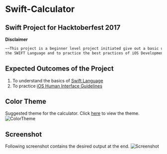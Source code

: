 # Swift-Calculator
## Swift Project for Hacktoberfest 2017
**Disclaimer** 
```markdown
~~This project is a beginner level project initiated give out a basic understanding about
the SWIFT Language and to practice the best practices of iOS Development.~~
```
## Expected Outcomes of the Project

1. To understand the basics of [Swift Language](http://swift-lang.org/main/)
2. To practice [iOS Human Interface Guidelines](https://developer.apple.com/ios/human-interface-guidelines/overview/themes/)

## Color Theme

Suggested theme for the calculator. Click [here](https://coolors.co/242f79-ff625f-ff9566-cfcece-1a1a1a) to view the theme.
![ColorTheme](https://raw.githubusercontent.com/Mozilla-Campus-Club-IIT/Swift-Calculator/master/Mockups/colorTheme.jpg)

## Screenshot

Following screenshot contains the desired output at the end. 
![Screenshot](https://raw.githubusercontent.com/Mozilla-Campus-Club-IIT/Swift-Calculator/master/Mockups/screenshots.jpg)
